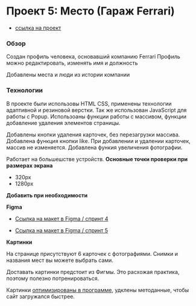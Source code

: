 # Проект 5: Место (Гараж Ferrari)

* [ссылка на проект](https://pavel-khokhlov.github.io/mesto/)

### Обзор
Создан профиль человека, основавший компанию Ferrari
Профиль можно редактировать, изменять имя и должность

Добавлены места и люди из истории компании

### Технологии
В проекте были использовы HTML CSS, применены технологии адаптивной и резиновой верстки. Так же использован JavaScript для работы с Popup. Использоаны функции работы с массивом, функции добавление удаления элементов страницы.

Добавлены кнопки удаления карточек, без перезагрузки массива.
Добавлена функция кнопки like.
При добавлении и удалении карточек, массив не изменяется.
Добавлена функия увеличения фотографии.

Работает на большешстве устройств.
**Основные точки проверки при размерах экрана**
* 320px 
* 1280px

**Добавить при необходимости**


**Figma**

* [Ссылка на макет в Figma / спринт 4](https://www.figma.com/file/StZjf8HnoeLdiXS7dYrLAh/JavaScript.-Sprint-4)

* [Ссылка на макет в Figma / спринт 5](https://www.figma.com/file/nlYpT4VhFiwimn2YlncrcF/JavaScript.-Sprint-5?node-id=0%3A1)


**Картинки**

На странице присутствуют 6 карточек с фотографиями. Снимки и названия мест вы можете выбрать сами.

Доставать картинки предстоит из Фигмы. Это расхожая практика, поэтому полезно потренироваться.

Картинки [оптимизированы в программе](XnViewer), удклены методанные, чтобы сайт загружался быстрее.
